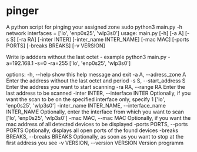 # pinger
A python script for pinging your assigned zone
sudo python3 main.py -h
network interfaces = ['lo', 'enp0s25', 'wlp3s0']
usage: main.py [-h] [-a A] [-s S] [-ra RA] [-inter INTER] [-inter_name INTER_NAME] [-mac MAC] [-ports PORTS] [-breaks BREAKS] [-v VERSION]

Write ip addders without the last octet - example python3 main.py -a=192.168.1 -s=0 -ra=255 ['lo', 'enp0s25', 'wlp3s0']

options:
  -h, --help            show this help message and exit
  -a A, --adress_zone A
                        Enter the address without the last octet and period
  -s S, --start_address S
                        Enter the address you want to start scanning
  -ra RA, --range RA    Enter the last address to be scanned
  -inter INTER, --interface INTER
                        Optionally, if you want the scan to be on the specified interface only, specify 1 ['lo', 'enp0s25', 'wlp3s0']
  -inter_name INTER_NAME, --interface_name INTER_NAME
                        Optionally, enter the interface from which you want to scan ['lo', 'enp0s25', 'wlp3s0']
  -mac MAC, --mac MAC   Optionally, if you want the mac address of all detected devices to be displayed
  -ports PORTS, --ports PORTS
                        Optionally, displays all open ports of the found devices
  -breaks BREAKS, --breaks BREAKS
                        Optionally, as soon as you want to stop at the first address you see
  -v VERSION, --version VERSION
                        Version programm